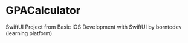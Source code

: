 # GPACalculator
SwiftUI Project from Basic iOS Development with SwiftUI by borntodev (learning platform)
